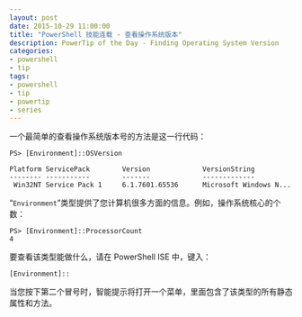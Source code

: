 ```yaml
---
layout: post
date: 2015-10-29 11:00:00
title: "PowerShell 技能连载 - 查看操作系统版本"
description: PowerTip of the Day - Finding Operating System Version
categories:
- powershell
- tip
tags:
- powershell
- tip
- powertip
- series
---
```

一个最简单的查看操作系统版本号的方法是这一行代码：

    PS> [Environment]::OSVersion

    Platform ServicePack        Version             VersionString
    -------- -----------        -------             -------------
     Win32NT Service Pack 1     6.1.7601.65536      Microsoft Windows N...

“`Environment`”类型提供了您计算机很多方面的信息。例如，操作系统核心的个数：

    PS> [Environment]::ProcessorCount
    4

要查看该类型能做什么，请在 PowerShell ISE 中，键入：

    [Environment]::

当您按下第二个冒号时，智能提示将打开一个菜单，里面包含了该类型的所有静态属性和方法。

<!--本文国际来源：[Finding Operating System Version](http://community.idera.com/powershell/powertips/b/tips/posts/finding-operating-system-version)-->
